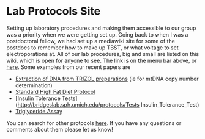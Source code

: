# Lab Protocols Site

Setting up laboratory procedures and making them accessible to our group was a priority when we were getting set up.  Going back to when I was a postdoctoral fellow, we had set up a mediawiki site for some of the postdocs to remember how to make up TBST, or what voltage to set electroporations at.  All of our lab procedures, big and small are listed on this wiki, which is open for anyone to see.  The link is on the menu bar above, or [here](http://bridgeslab.sph.umich.edu/protocols).  Some examples from our recent papers are

* [Extraction of DNA from TRIZOL preparations](http://bridgeslab.sph.umich.edu/protocols/index.php/Extraction_of_DNA_from_TRIZOL_preparations) (ie for mtDNA copy number determination) 
* [Standard High Fat Diet Protocol](http://bridgeslab.sph.umich.edu/protocols/index.php/High_Fat_Diet_Treatment)
* [Insulin Tolerance Tests](http://bridgeslab.sph.umich.edu/protocols/Tests Insulin_Tolerance_Test)
* [Triglyceride Assay](http://bridgeslab.sph.umich.edu/protocols/index.php/Triglyceride_Assay_from_Cells_and_Tissues)

You can search for other protocols [here](http://bridgeslab.sph.umich.edu/protocols/index.php/Extraction_of_DNA_from_TRIZOL_preparations#p-search).  If you have any questions or comments about them please let us know!